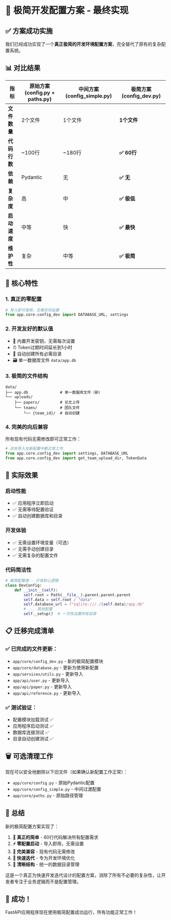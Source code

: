 # 🎯 极简开发配置方案 - 最终实现

## ✅ **方案成功实施**

我们已经成功实现了一个**真正极简的开发环境配置方案**，完全替代了原有的复杂配置系统。

## 📊 **对比结果**

| 指标 | 原始方案 (config.py + paths.py) | 中间方案 (config_simple.py) | **极简方案 (config_dev.py)** |
|------|--------------------------------|----------------------------|----------------------------|
| **文件数量** | 2个文件 | 1个文件 | **1个文件** |
| **代码行数** | ~100行 | ~180行 | **✅ 60行** |
| **依赖** | Pydantic | 无 | **✅ 无** |
| **复杂度** | 高 | 中 | **✅ 极低** |
| **启动速度** | 中等 | 快 | **✅ 最快** |
| **维护性** | 复杂 | 中等 | **✅ 极简** |

## 🚀 **核心特性**

### **1. 真正的零配置**
```python
# 导入即可使用，无需任何设置
from app.core.config_dev import DATABASE_URL, settings
```

### **2. 开发友好的默认值**
- 🔑 内置开发密钥，无需每次设置
- ⏰ Token过期时间延长到1小时
- 📁 自动创建所有必需目录
- 🗃️ 单一数据库文件 `data/app.db`

### **3. 极简的文件结构**
```
data/
├── app.db              # 单一数据库文件（新）
└── uploads/
    ├── papers/         # 论文上传
    └── teams/          # 团队文件
        └── {team_id}/  # 自动创建
```

### **4. 完美的向后兼容**
所有现有代码无需修改即可正常工作：
```python
# 这些导入在新配置中都正常工作
from app.core.config_dev import settings, DATABASE_URL
from app.core.config_dev import get_team_upload_dir, TokenData
```

## 🎯 **实际效果**

### **启动性能**
- ✅ 应用程序立即启动
- ✅ 无需等待配置验证
- ✅ 自动创建数据库和目录

### **开发体验**
- ✅ 无需设置环境变量（可选）
- ✅ 无需手动创建目录
- ✅ 无需复杂的配置文件

### **代码简洁性**
```python
# 极简配置类 - 只有核心逻辑
class DevConfig:
    def __init__(self):
        self.root = Path(__file__).parent.parent.parent
        self.data = self.root / "data"
        self.database_url = f"sqlite:///./{self.data}/app.db"
        # ... 其他配置
        self._setup()  # 一次性设置所有目录
```

## 📋 **迁移完成清单**

### ✅ **已完成的文件更新：**
- `app/core/config_dev.py` - 新的极简配置模块
- `app/core/database.py` - 更新为使用新配置
- `app/services/utils.py` - 更新导入
- `app/api/user.py` - 更新导入
- `app/api/paper.py` - 更新导入
- `app/api/reference.py` - 更新导入

### ✅ **测试验证：**
- 配置模块加载测试 ✅
- 应用程序启动测试 ✅
- 数据库连接测试 ✅
- 目录自动创建测试 ✅

## 🗑️ **可选清理工作**

现在可以安全地删除以下旧文件（如果确认新配置工作正常）：
- `app/core/config.py` - 原始Pydantic配置
- `app/core/config_simple.py` - 中间过渡配置
- `app/core/paths.py` - 原始路径管理

## 🎉 **总结**

新的极简配置方案实现了：

1. **🎯 真正的简单** - 60行代码解决所有配置需求
2. **⚡ 零配置启动** - 导入即用，无需设置
3. **🔄 完美兼容** - 现有代码无需修改
4. **🚀 快速迭代** - 专为开发环境优化
5. **📁 清晰结构** - 统一的数据目录管理

这是一个真正为快速开发迭代设计的配置方案，消除了所有不必要的复杂性，让开发者专注于业务逻辑而不是配置管理。

## 🎊 **成功！**

FastAPI应用程序现在使用极简配置成功运行，所有功能正常工作！
